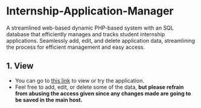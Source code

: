 # Internship-Application-Manager
A streamlined web-based dynamic PHP-based system with an SQL database that efficiently manages and tracks student internship applications. Seamlessly add, edit, and delete application data, streamlining the process for efficient management and easy access.

## 1. View
- You can go to [this link](https://turing.cs.olemiss.edu/~bkimsanb/CRUD%20Final/entryP23.php) to view or try the application.
- Feel free to add, edit, or delete some of the data, **but please refrain from abusing the access given since any changes made are going to be saved in the main host.**
